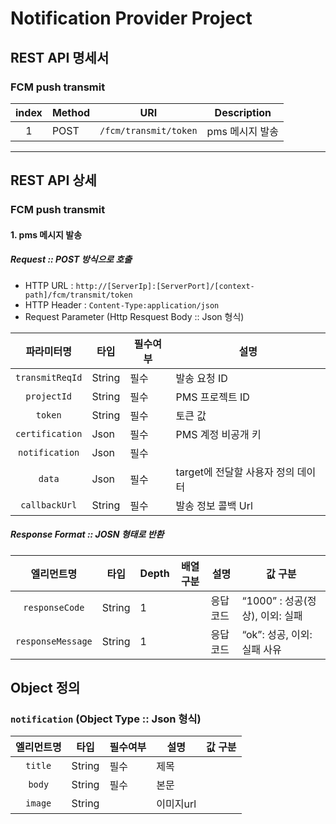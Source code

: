 # Notification Provider Project 

## REST API 명세서

### FCM push transmit 
| index | Method | URI | Description | 
| :---: | --- | --- | --- |
| 1 | POST    | `/fcm/transmit/token` | pms 메시지 발송 |
   
---   
## REST API 상세

### FCM push transmit 

#### 1. pms 메시지 발송

##### Request :: POST 방식으로 호출
- HTTP URL : ```http://[ServerIp]:[ServerPort]/[context-path]/fcm/transmit/token```  
- HTTP Header : ```Content-Type:application/json```  
- Request Parameter (Http Resquest Body :: Json 형식)

| 파라미터명 | 타입 | 필수여부 | 설명 | 
| :---: | --- | --- | --- |
| `transmitReqId` | String | 필수 | 발송 요청 ID |
| `projectId` | String | 필수 | PMS 프로젝트 ID |
| `token` | String | 필수 | 토큰 값 |
| `certification` | Json | 필수 | PMS 계정 비공개 키 |
| `notification` | Json | 필수 |  |
| `data` | Json | 필수 | target에 전달할 사용자 정의 데이터 |
| `callbackUrl` | String | 필수 | 발송 정보 콜백 Url |

##### Response Format :: JOSN 형태로 반환  
| 엘리먼트명 | 타입 | Depth | 배열구분 | 설명 | 값 구분 | 
| :---: | --- | --- | --- | --- | --- |
| `responseCode` | String | 1 |  | 응답코드 | “1000” : 성공(정상), 이외: 실패 |
| `responseMessage` | String | 1 |  | 응답코드 | “ok”: 성공, 이외: 실패 사유  |


## Object 정의

### `notification` (Object Type :: Json 형식)
| 엘리먼트명 | 타입 | 필수여부 | 설명 | 값 구분 | 
| :---: | --- | --- | --- | --- |
| `title` | String | 필수 | 제목 |  |
| `body` | String | 필수 | 본문 |  |
| `image` | String |  | 이미지url |  |

